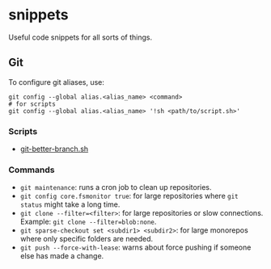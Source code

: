 # snippets

Useful code snippets for all sorts of things.

## Git

To configure git aliases, use:

```shell
git config --global alias.<alias_name> <command>
# for scripts
git config --global alias.<alias_name> '!sh <path/to/script.sh>'
```

### Scripts

* [git-better-branch.sh](./git-better-branch.sh)

### Commands

* `git maintenance`: runs a cron job to clean up repositories.
* `git config core.fsmonitor true`: for large repositories where `git status` might take a long time.
* `git clone --filter=<filter>`: for large repositories or slow connections. Example: `git clone --filter=blob:none`.
* `git sparse-checkout set <subdir1> <subdir2>`: for large monorepos where only specific folders are needed.
* `git push --force-with-lease`: warns about force pushing if someone else has made a change.